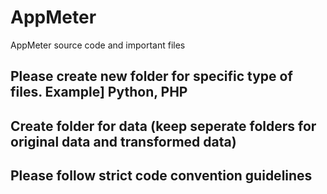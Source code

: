 # AppMeter
AppMeter source code and important files

## Please create new folder for specific type of files. Example] Python, PHP
## Create folder for data (keep seperate folders for original data and transformed data)
## Please follow strict code convention guidelines
